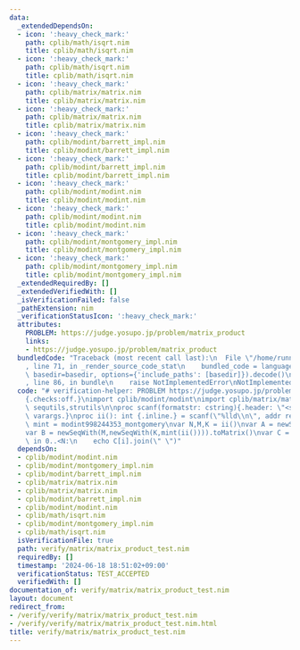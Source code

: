 ```yaml
---
data:
  _extendedDependsOn:
  - icon: ':heavy_check_mark:'
    path: cplib/math/isqrt.nim
    title: cplib/math/isqrt.nim
  - icon: ':heavy_check_mark:'
    path: cplib/math/isqrt.nim
    title: cplib/math/isqrt.nim
  - icon: ':heavy_check_mark:'
    path: cplib/matrix/matrix.nim
    title: cplib/matrix/matrix.nim
  - icon: ':heavy_check_mark:'
    path: cplib/matrix/matrix.nim
    title: cplib/matrix/matrix.nim
  - icon: ':heavy_check_mark:'
    path: cplib/modint/barrett_impl.nim
    title: cplib/modint/barrett_impl.nim
  - icon: ':heavy_check_mark:'
    path: cplib/modint/barrett_impl.nim
    title: cplib/modint/barrett_impl.nim
  - icon: ':heavy_check_mark:'
    path: cplib/modint/modint.nim
    title: cplib/modint/modint.nim
  - icon: ':heavy_check_mark:'
    path: cplib/modint/modint.nim
    title: cplib/modint/modint.nim
  - icon: ':heavy_check_mark:'
    path: cplib/modint/montgomery_impl.nim
    title: cplib/modint/montgomery_impl.nim
  - icon: ':heavy_check_mark:'
    path: cplib/modint/montgomery_impl.nim
    title: cplib/modint/montgomery_impl.nim
  _extendedRequiredBy: []
  _extendedVerifiedWith: []
  _isVerificationFailed: false
  _pathExtension: nim
  _verificationStatusIcon: ':heavy_check_mark:'
  attributes:
    PROBLEM: https://judge.yosupo.jp/problem/matrix_product
    links:
    - https://judge.yosupo.jp/problem/matrix_product
  bundledCode: "Traceback (most recent call last):\n  File \"/home/runner/.local/lib/python3.10/site-packages/onlinejudge_verify/documentation/build.py\"\
    , line 71, in _render_source_code_stat\n    bundled_code = language.bundle(stat.path,\
    \ basedir=basedir, options={'include_paths': [basedir]}).decode()\n  File \"/home/runner/.local/lib/python3.10/site-packages/onlinejudge_verify/languages/nim.py\"\
    , line 86, in bundle\n    raise NotImplementedError\nNotImplementedError\n"
  code: "# verification-helper: PROBLEM https://judge.yosupo.jp/problem/matrix_product\n\
    {.checks:off.}\nimport cplib/modint/modint\nimport cplib/matrix/matrix\nimport\
    \ sequtils,strutils\n\nproc scanf(formatstr: cstring){.header: \"<stdio.h>\",\
    \ varargs.}\nproc ii(): int {.inline.} = scanf(\"%lld\\n\", addr result)\n\ntype\
    \ mint = modint998244353_montgomery\nvar N,M,K = ii()\nvar A = newSeqWith(N,newSeqWith(M,mint(ii()))).toMatrix()\n\
    var B = newSeqWith(M,newSeqWith(K,mint(ii()))).toMatrix()\nvar C = A*B\nfor i\
    \ in 0..<N:\n    echo C[i].join(\" \")"
  dependsOn:
  - cplib/modint/modint.nim
  - cplib/modint/montgomery_impl.nim
  - cplib/modint/barrett_impl.nim
  - cplib/matrix/matrix.nim
  - cplib/matrix/matrix.nim
  - cplib/modint/barrett_impl.nim
  - cplib/modint/modint.nim
  - cplib/math/isqrt.nim
  - cplib/modint/montgomery_impl.nim
  - cplib/math/isqrt.nim
  isVerificationFile: true
  path: verify/matrix/matrix_product_test.nim
  requiredBy: []
  timestamp: '2024-06-18 18:51:02+09:00'
  verificationStatus: TEST_ACCEPTED
  verifiedWith: []
documentation_of: verify/matrix/matrix_product_test.nim
layout: document
redirect_from:
- /verify/verify/matrix/matrix_product_test.nim
- /verify/verify/matrix/matrix_product_test.nim.html
title: verify/matrix/matrix_product_test.nim
---
```

